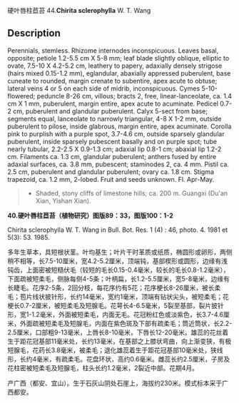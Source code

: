 硬叶唇柱苣苔
44.**Chirita sclerophylla** W. T. Wang

## Description
Perennials, stemless. Rhizome internodes inconspicuous. Leaves basal, opposite; petiole 1.2-5.5 cm X 5-8 mm; leaf blade slightly oblique, elliptic to ovate, 7.5-10 X 4.2-5.2 cm, leathery to papery, adaxially densely strigose (hairs mixed 0.15-1.2 mm), eglandular, abaxially appressed puberulent, base cuneate to rounded, margin crenate to subentire, apex acute to obtuse; lateral veins 4 or 5 on each side of midrib, inconspicuous. Cymes 5-10-flowered; peduncle 8-26 cm, villous; bracts 2, free, linear-lanceolate, ca. 1.4 cm X 1 mm, puberulent, margin entire, apex acute to acuminate. Pedicel 0.7-2 cm, puberulent and glandular puberulent. Calyx 5-sect from base; segments equal, lanceolate to narrowly triangular, 4-8 X 1-2 mm, outside puberulent to pilose, inside glabrous, margin entire, apex acuminate. Corolla pink to purplish with a purple spot, 3.7-4.6 cm, outside sparsely glandular puberulent, inside sparsely pubescent basally and on purple spot; tube nearly tubular, 2.2-2.5 X 0.9-1.3 cm; adaxial lip 0.8-1 cm; abaxial lip 1.2-2 cm. Filaments ca. 1.3 cm, glandular puberulent; anthers fused by entire adaxial surfaces, ca. 3.8 mm, pubescent; staminodes 2, ca. 4 mm. Pistil ca. 2.5 cm, puberulent and glandular puberulent; ovary ca. 1.8 cm. Stigma trapezoid, ca. 1.2 mm, 2-lobed. Fruit and seeds unknown. Fl. Apr-May.


> * Shaded, stony cliffs of limestone hills; ca. 200 m. Guangxi (Du'an Xian, Yishan Xian).

**40.硬叶唇柱苣苔（植物研究）图版89：33，图版100：1-2**

Chirita sclerophylla W. T. Wang in Bull. Bot. Res. 1 (4) : 46, photo. 4. 1981 et 5(3): 53. 1985.

多年生草本，具短根状茎。叶均基生；叶片干时革质或纸质，椭圆形或卵形，两侧稍不相等，长7.5-10厘米，宽4.2-5.2厘米，顶端钝，基部楔形或圆形，边缘有浅钝齿，上面密被短糙伏毛（较短的毛长0.15-0.4毫米，较长的毛长0.8-1.2毫米），下面疏被短柔毛，侧脉每侧4-5条；叶柄扁，长1.2-5.5厘米，宽5-8毫米，边缘有长睫毛。花序2-5条，2回分枝，每花序约有5花；花序梗长8-26厘米，被长柔毛；苞片线状披针形，长约14毫米，宽约1毫米，顶端有钻状尖头，被短柔毛；花梗长0.7-2厘米，被短柔毛及短腺毛。花萼长4-6.5毫米，5裂至基部，裂片披针形，宽1-1.2毫米，外面被短柔毛，内面无毛。花冠粉红色或淡紫色，长3.7-4.6厘米，外面疏被短柔毛及短腺毛，内面在紫色斑及下部有疏柔毛；筒近筒状，长2.2-2.5厘米，口部粗9-13毫米，上唇长8-10毫米，下唇长12-20毫米。雄蕊的花丝着生于距花冠基部11毫米处，长约13毫米，在基部之上膝状弯曲，向上渐变狭，有极短腺毛，花药长3.8毫米，被柔毛；退化雄蕊着生于距花冠基部10毫米处，狭线形，长约4毫米，有疏柔毛。花盘环状，高约0.6毫米。雌蕊长约2.5厘米，子房及花柱密被短柔毛及短腺毛，柱头长约1.2毫米，2裂近中部。花期4月。

产广西（都安、宜山）。生于石灰山阴处石崖上，海拔约230米。模式标本采于广西都安。
